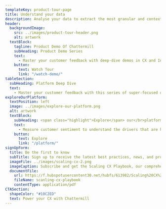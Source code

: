 ```yaml
---
templateKey: product-tour-page
title: Understand your data
description: Analyse your data to extract the most granular and context specific insights
header:
  backgroundImage:
    src: ../images/product-tour-header.png
    alt: artwork
  textBlock:
    tagline: Product Demo Of Chattermill
    subHeading: Product Demo Series
    text:
      - Master your customer feedback with deep-dive demos in CX and Insights from Chattermill experts.
    button:
      text: Watch Tour
      link: "/watch-demo/"
tableSection:
  subHeading: Platform Deep Dive
  text:
    - Master your customer feedback with this series of super-focused demos.
exploreOurPlatform:
  textPosition: left
  image: ../images/explore-our-platform.png
  alt: artwork
  textBlock:
    subHeading: <span class="highlight">Explore</span> our</br>platform
    text:
      - Measure customer sentiment to understand the drivers that are having the greatest impact on your customer experience.
    button:
      text: Explore
      link: "/platform/"
signUpForm:
  title: Be the first to know
  subTitle: Sign up to receive the latest best practices, news, and product updates.
  imageFile: ../images/scaling-cx-2.png
  imageCaption: Subscribe and get the Scaling CX Playbook, our comprehensive guide to driving success with your team’s product strategy.
  documentFile:
    url: https://f.hubspotusercontent30.net/hubfs/613982/Scaling%20CX%20Playbook.pdf
    fileName: scanling-cx-playbook
    contentType: application/pdf
CTASection:
  shapeColor: "#10C2ED"
  text: Power your CX with Chattermill
---
```

